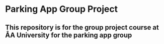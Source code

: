 # Parking App Group Project

## This repository is for the group project course at ÅA University for the parking app group

